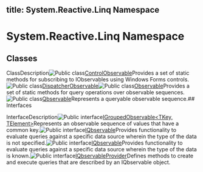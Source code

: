 title: System.Reactive.Linq Namespace
---
# System.Reactive.Linq Namespace

## Classes

ClassDescription![Public class](https://reactiveui.net/assets/img/Hh212009.pubclass(en-us,VS.103).gif "Public class")[ControlObservable](../ControlObservable/ControlObservable.md)Provides a set of static methods for subscribing to IObservables using Windows Forms controls.![Public class](https://reactiveui.net/assets/img/Hh212009.pubclass(en-us,VS.103).gif "Public class")[DispatcherObservable](../DispatcherObservable/DispatcherObservable.md)![Public class](https://reactiveui.net/assets/img/Hh212009.pubclass(en-us,VS.103).gif "Public class")[Observable](../Observable/Observable.md)Provides a set of static methods for query operations over observable sequences.![Public class](https://reactiveui.net/assets/img/Hh212009.pubclass(en-us,VS.103).gif "Public class")[Qbservable](../Qbservable/Qbservable.md)Represents a queryable observable sequence.## Interfaces

InterfaceDescription![Public interface](https://reactiveui.net/assets/img/Hh212009.pubinterface(en-us,VS.103).gif "Public interface")[IGroupedObservable<TKey, TElement>](../IGroupedObservable/IGroupedObservable(TKey).md)Represents an observable sequence of values that have a common key.![Public interface](https://reactiveui.net/assets/img/Hh212009.pubinterface(en-us,VS.103).gif "Public interface")[IQbservable](../IQbservable/IQbservable.md)Provides functionality to evaluate queries against a specific data source wherein the type of the data is not specified.![Public interface](https://reactiveui.net/assets/img/Hh212009.pubinterface(en-us,VS.103).gif "Public interface")[IQbservable<TSource>](../IQbservable/IQbservable(TSource).md)Provides functionality to evaluate queries against a specific data source wherein the type of the data is known.![Public interface](https://reactiveui.net/assets/img/Hh212009.pubinterface(en-us,VS.103).gif "Public interface")[IQbservableProvider](../IQbservableProvider/IQbservableProvider.md)Defines methods to create and execute queries that are described by an IQbservable object.
